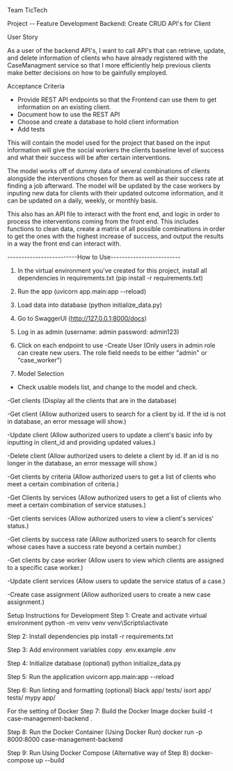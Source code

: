 Team TicTech 

Project -- Feature Development Backend: Create CRUD API's for Client

User Story

As a user of the backend API's, I want to call API's that can retrieve, update, and delete information of clients who have already registered with the CaseManagment service so that I more efficiently help previous clients make better decisions on how to be gainfully employed.

Acceptance Criteria
- Provide REST API endpoints so that the Frontend can use them to get information on an existing client.
- Document how to use the REST API
- Choose and create a database to hold client information
- Add tests


This will contain the model used for the project that based on the input information will give the social workers the clients baseline level of success and what their success will be after certain interventions.

The model works off of dummy data of several combinations of clients alongside the interventions chosen for them as well as their success rate at finding a job afterward. The model will be updated by the case workers by inputing new data for clients with their updated outcome information, and it can be updated on a daily, weekly, or monthly basis.

This also has an API file to interact with the front end, and logic in order to process the interventions coming from the front end. This includes functions to clean data, create a matrix of all possible combinations in order to get the ones with the highest increase of success, and output the results in a way the front end can interact with.

-------------------------How to Use-------------------------
1. In the virtual environment you've created for this project, install all dependencies in requirements.txt (pip install -r requirements.txt)

2. Run the app (uvicorn app.main:app --reload)

3. Load data into database (python initialize_data.py)

4. Go to SwaggerUI (http://127.0.0.1:8000/docs)

5. Log in as admin (username: admin password: admin123)

6. Click on each endpoint to use
-Create User (Only users in admin role can create new users. The role field needs to be either "admin" or "case_worker")

7. Model Selection
- Check usable models list, and change to the model and check.

-Get clients (Display all the clients that are in the database)

-Get client (Allow authorized users to search for a client by id. If the id is not in database, an error message will show.)

-Update client (Allow authorized users to update a client's basic info by inputting in client_id and providing updated values.)

-Delete client (Allow authorized users to delete a client by id. If an id is no longer in the database, an error message will show.)

-Get clients by criteria (Allow authorized users to get a list of clients who meet a certain combination of criteria.)

-Get Clients by services (Allow authorized users to get a list of clients who meet a certain combination of service statuses.)

-Get clients services (Allow authorized users to view a client's services' status.)

-Get clients by success rate (Allow authorized users to search for clients whose cases have a success rate beyond a certain number.)

-Get clients by case worker (Allow users to view which clients are assigned to a specific case worker.)

-Update client services (Allow users to update the service status of a case.)

-Create case assignment (Allow authorized users to create a new case assignment.)

Setup Instructions for Development
Step 1: Create and activate virtual environment
python -m venv venv
venv\Scripts\activate

Step 2: Install dependencies
pip install -r requirements.txt

Step 3: Add environment variables
copy .env.example .env

Step 4: Initialize database (optional)
python initialize_data.py

Step 5: Run the application
uvicorn app.main:app --reload

Step 6: Run linting and formatting (optional)
black app/ tests/
isort app/ tests/
mypy app/

For the setting of Docker
Step 7: Build the Docker Image
docker build -t case-management-backend .

Step 8: Run the Docker Container (Using Docker Run)
docker run -p 8000:8000 case-management-backend

Step 9: Run Using Docker Compose (Alternative way of Step 8)
docker-compose up --build
